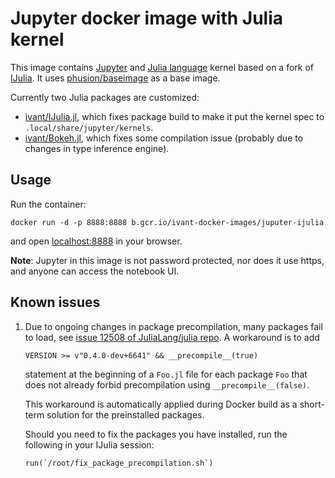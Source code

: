 # Jupyter docker image with Julia kernel

This image contains [Jupyter][1] and [Julia language][2] kernel based on a fork
of [IJulia][3]. It uses [phusion/baseimage][4] as a base image.

Currently two Julia packages are customized:
- [ivant/IJulia.jl][5], which fixes package build to make it put the kernel
  spec to `.local/share/jupyter/kernels`.
- [ivant/Bokeh.jl][6], which fixes some compilation issue (probably due to
  changes in type inference engine).

## Usage

Run the container:

    docker run -d -p 8888:8888 b.gcr.io/ivant-docker-images/juputer-ijulia

and open [localhost:8888](http://localhost:8888) in your browser.

**Note**: Jupyter in this image is not password protected, nor does it use https, and anyone can access the notebook UI.

## Known issues

1. Due to ongoing changes in package precompilation, many packages fail to
   load, see [issue 12508 of JuliaLang/julia repo][7]. A workaround is to add

   ```
   VERSION >= v"0.4.0-dev+6641" && __precompile__(true)
   ```

   statement at the beginning of a `Foo.jl` file for each package `Foo` that
   does not already forbid precompilation using `__precompile__(false)`.

   This workaround is automatically applied during Docker build as a short-term
   solution for the preinstalled packages.

   Should you need to fix the packages you have installed, run the following in
   your IJulia session:

   ```
   run(`/root/fix_package_precompilation.sh`)
   ```

[1]: http://jupyter.org
[2]: http://julialang.org
[3]: https://github.com/JuliaLang/IJulia.jl
[4]: http://phusion.github.io/baseimage-docker
[5]: https://github.com/ivant/IJulia.jl
[6]: https://github.com/ivant/Bokeh.jl
[7]: https://github.com/JuliaLang/julia/issues/12508

